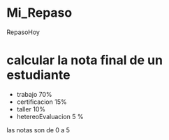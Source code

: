 # Mi_Repaso
RepasoHoy
# calcular la nota final de un estudiante
- trabajo 70%
- certificacion 15%
- taller 10%
- hetereoEvaluacion 5 %

las notas son de 0 a 5
